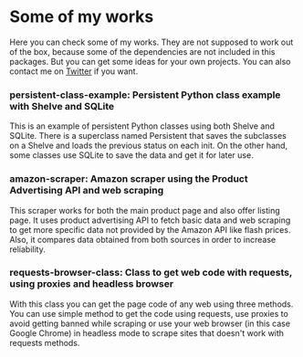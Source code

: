 # Some of my works
Here you can check some of my works. They are not supposed to work out of the box, because some of the dependencies are not included in this packages. But you can get some ideas for your own projects. You can also contact me on [Twitter](https://twitter.com/sergio_teula) if you want.

### persistent-class-example: Persistent Python class example with Shelve and SQLite
This is an example of persistent Python classes using both Shelve and SQLite. There is a superclass named Persistent that saves the subclasses on a Shelve and loads the previous status on each init. On the other hand, some classes use SQLite to save the data and get it for later use.

### amazon-scraper: Amazon scraper using the Product Advertising API and web scraping
This scraper works for both the main product page and also offer listing page. It uses product advertising API to fetch basic data and web scraping to get more specific data not provided by the Amazon API like flash prices. Also, it compares data obtained from both sources in order to increase reliability.

### requests-browser-class: Class to get web code with requests, using proxies and headless browser
With this class you can get the page code of any web using three methods. You can use simple method to get the code using requests, use proxies to avoid getting banned while scraping or use your web browser (in this case Google Chrome) in headless mode to scrape sites that doesn't work with requests methods.
